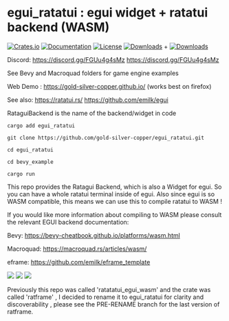 # egui_ratatui : egui widget + ratatui backend (WASM) 

[![Crates.io](https://img.shields.io/crates/v/egui_ratatui.svg)](https://crates.io/crates/egui_ratatui)
[![Documentation](https://docs.rs/egui_ratatui/badge.svg)](https://docs.rs/egui_ratatui/latest/egui_ratatui/)
[![License](https://img.shields.io/badge/license-MIT-blue.svg)](https://github.com/bevyengine/bevy/blob/master/LICENSE)
[![Downloads](https://img.shields.io/crates/d/egui_ratatui.svg)](https://crates.io/crates/egui_ratatui) + [![Downloads](https://img.shields.io/crates/d/ratframe.svg)](https://crates.io/crates/ratframe)

Discord: https://discord.gg/FGUu4g4sMz https://discord.gg/FGUu4g4sMz 


See Bevy and Macroquad folders for game engine examples


Web Demo : https://gold-silver-copper.github.io/ (works best on firefox)


See also:
https://ratatui.rs/
https://github.com/emilk/egui


RataguiBackend is the name of the backend/widget in code


`cargo add egui_ratatui`

`git clone https://github.com/gold-silver-copper/egui_ratatui.git`

`cd egui_ratatui`

`cd bevy_example`

`cargo run`


This repo provides the Ratagui Backend, which is also a Widget for egui. So you can have a whole ratatui terminal inside of egui. Also since egui is so WASM compatible, this means we can use this to compile ratatui to WASM !



If you would like more information about compiling to WASM please consult the relevant EGUI backend documentation:

Bevy: https://bevy-cheatbook.github.io/platforms/wasm.html 

Macroquad: https://macroquad.rs/articles/wasm/ 

eframe: https://github.com/emilk/eframe_template 


![](https://github.com/gold-silver-copper/egui_ratatui/blob/main/tyorhun.gif)
![](https://github.com/gold-silver-copper/egui_ratatui/blob/main/screen1.png)
![](https://github.com/gold-silver-copper/egui_ratatui/blob/main/screen2.png)


Previously this repo was called 'ratatatui_egui_wasm' and the crate was called 'ratframe' , I decided to rename it to egui_ratatui for clarity and discoverability , please see the PRE-RENAME branch for the last version of ratframe.
